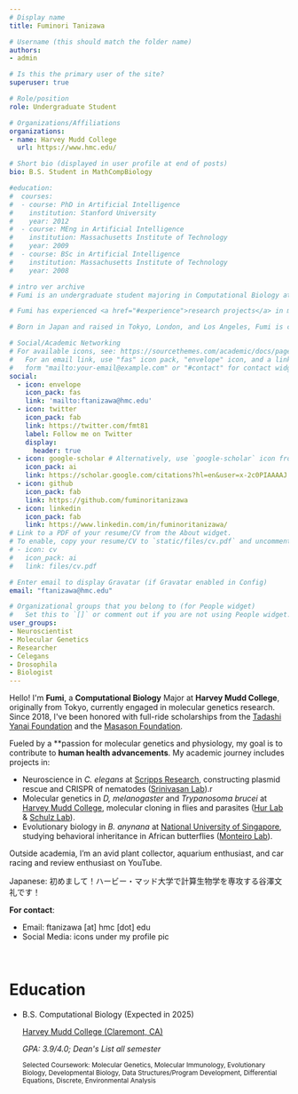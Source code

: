 ```yaml
---
# Display name
title: Fuminori Tanizawa

# Username (this should match the folder name)
authors:
- admin

# Is this the primary user of the site?
superuser: true

# Role/position
role: Undergraduate Student

# Organizations/Affiliations
organizations:
- name: Harvey Mudd College
  url: https://www.hmc.edu/

# Short bio (displayed in user profile at end of posts)
bio: B.S. Student in MathCompBiology

#education:
#  courses:
#  - course: PhD in Artificial Intelligence
#    institution: Stanford University
#    year: 2012
#  - course: MEng in Artificial Intelligence
#    institution: Massachusetts Institute of Technology
#    year: 2009
#  - course: BSc in Artificial Intelligence
#    institution: Massachusetts Institute of Technology
#    year: 2008

# intro ver archive
# Fumi is an undergraduate student majoring in Computational Biology at Harvey Mudd College in California. He is particularly interested in both molecular and evolutionary genetics. 

# Fumi has experienced <a href="#experience">research projects</a> in molecular genetics, evolutionary development, and behavioral biology at the National University of Singapore with Professor <a href="https://lepdata.org/monteiro/">Antonia Monteiro</a>, Shizuoka University with Professor <a href="https://green.shizuoka.ac.jp/staff_en/166/">Hiroyuki Takemoto</a>, and Harvey Mudd College with Professor <a href="https://www.hmc.edu/biology/faculty-staff/jae-hur/">Jae Hur</a>. (<a href="#featured">Publications</a>)

# Born in Japan and raised in Tokyo, London, and Los Angeles, Fumi is culturally adaptable and fluent in both English and Japanese. He considers himself to be passionate, adaptable, and patient. In his free time, he enjoys going to the gym, drinking coffee, and <a href="#slider">scuba diving</a>.

# Social/Academic Networking
# For available icons, see: https://sourcethemes.com/academic/docs/page-builder/#icons
#   For an email link, use "fas" icon pack, "envelope" icon, and a link in the
#   form "mailto:your-email@example.com" or "#contact" for contact widget.
social:
  - icon: envelope
    icon_pack: fas
    link: 'mailto:ftanizawa@hmc.edu'
  - icon: twitter
    icon_pack: fab
    link: https://twitter.com/fmt81
    label: Follow me on Twitter
    display:
      header: true
  - icon: google-scholar # Alternatively, use `google-scholar` icon from `ai` icon pack
    icon_pack: ai
    link: https://scholar.google.com/citations?hl=en&user=x-2c0PIAAAAJ
  - icon: github
    icon_pack: fab
    link: https://github.com/fuminoritanizawa
  - icon: linkedin
    icon_pack: fab
    link: https://www.linkedin.com/in/fuminoritanizawa/
# Link to a PDF of your resume/CV from the About widget.
# To enable, copy your resume/CV to `static/files/cv.pdf` and uncomment the lines below.
# - icon: cv
#   icon_pack: ai
#   link: files/cv.pdf

# Enter email to display Gravatar (if Gravatar enabled in Config)
email: "ftanizawa@hmc.edu"

# Organizational groups that you belong to (for People widget)
#   Set this to `[]` or comment out if you are not using People widget.
user_groups:
- Neuroscientist
- Molecular Genetics
- Researcher
- Celegans
- Drosophila
- Biologist
---
```

Hello! I'm **Fumi**, a **Computational Biology** Major at **Harvey Mudd College**, originally from Tokyo, currently engaged in molecular genetics research. Since 2018, I've been honored with full-ride scholarships from the <a href ="https://www.yanaitadashi-foundation.or.jp/en/">Tadashi Yanai Foundation</a> and the <a href="https://masason-foundation.org/en/">Masason Foundation</a>.

Fueled by a **passion for molecular genetics and physiology, my goal is to contribute to **human health advancements**.
My academic journey includes projects in:

- Neuroscience in *C. elegans* at <a href="https://www.scripps.edu/faculty/srinivasan/">Scripps Research</a>, constructing plasmid rescue and CRISPR of nematodes (<a href="https://www.srinivasanlab.org">Srinivasan Lab</a>).r
- Molecular genetics in *D, melanogaster* and *Trypanosoma brucei* at <a href="https://www.hmc.edu">Harvey Mudd College</a>, molecular cloning in flies and parasites (<a href="https://www.hmc.edu/biology/faculty-staff/hur/">Hur Lab</a> & <a href="https://sites.google.com/a/g.hmc.edu/schulzlab/">Schulz Lab</a>).
- Evolutionary biology in *B. anynana* at <a href="https://www.dbs.nus.edu.sg/staffs/antonia-monteiro/">National University of Singapore</a>, studying behavioral inheritance in African butterflies (<a href="https://lepdata.org/monteiro/">Monteiro Lab</a>).

Outside academia, I’m an avid plant collector, aquarium enthusiast, and car racing and review enthusiast on YouTube.

Japanese: 初めまして！ハービー・マッド大学で計算生物学を専攻する谷澤文礼です！

**For contact**:
- Email: ftanizawa [at] hmc [dot] edu
- Social Media: icons under my profile pic

<br>

# Education
<ul class="ul-edu fa-ul">
  <li>
    <i class="fa-li fas fa-graduation-cap"></i>
    <div class="description">
        <p class="course"> B.S. Computational Biology (Expected in 2025)</p>
        <p class="institution"> <a href="https://www.hmc.edu/">Harvey Mudd College (Claremont, CA)</a> </p>
        <p class="detail"><i>GPA: 3.9/4.0; Dean's List all semester</i></p>
        <p class="detial"><small>Selected Coursework: Molecular Genetics, Molecular Immunology, Evolutionary Biology, Developmental Biology, Data Structures/Program Development, Differential Equations, Discrete, Environmental Analysis</small></p>
    </div>
  </li>
</ul>